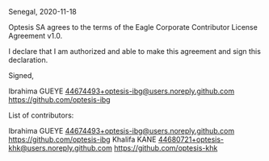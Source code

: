 Senegal, 2020-11-18

Optesis SA agrees to the terms of the Eagle Corporate Contributor License
Agreement v1.0.

I declare that I am authorized and able to make this agreement and sign this
declaration.

Signed,

Ibrahima GUEYE 44674493+optesis-ibg@users.noreply.github.com https://github.com/optesis-ibg

List of contributors:

Ibrahima GUEYE 44674493+optesis-ibg@users.noreply.github.com https://github.com/optesis-ibg
Khalifa KANE 44680721+optesis-khk@users.noreply.github.com https://github.com/optesis-khk
